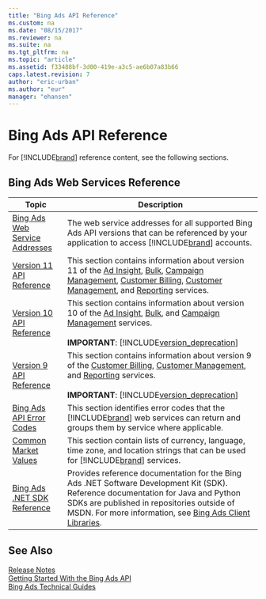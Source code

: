```yaml
---
title: "Bing Ads API Reference"
ms.custom: na
ms.date: "08/15/2017"
ms.reviewer: na
ms.suite: na
ms.tgt_pltfrm: na
ms.topic: "article"
ms.assetid: f33488bf-3d00-419e-a3c5-ae6b07a83b66
caps.latest.revision: 7
author: "eric-urban"
ms.author: "eur"
manager: "ehansen"
---
```

# Bing Ads API Reference
For [!INCLUDE[brand](../api-reference/includes/brand.md)] reference content, see the following sections.

## Bing Ads Web Services Reference

|Topic|Description|
|---------|---------------|
|[Bing Ads Web Service Addresses](../api-reference/bing-ads-web-service-addresses.md)|The web service addresses for all supported Bing Ads API versions that can be referenced by your application to access [!INCLUDE[brand](../api-reference/includes/brand.md)] accounts.|
|[Version 11 API Reference](../api-reference/version-11-api-reference.md)|This section contains information about version 11 of the [Ad Insight](https://msdn.microsoft.com/library/bing-ads-ad-insight-service-reference(v=msads.110).aspx), [Bulk](https://msdn.microsoft.com/library/bing-ads-bulk-service-reference(v=msads.110).aspx), [Campaign Management](https://msdn.microsoft.com/library/bing-ads-campaign-management-service-reference(v=msads.110).aspx), [Customer Billing](https://msdn.microsoft.com/library/bing-ads-customer-billing-service-reference(v=msads.110).aspx), [Customer Management](https://msdn.microsoft.com/library/bing-ads-customer-management-service-reference(v=msads.110).aspx), and [Reporting](https://msdn.microsoft.com/library/bing-ads-reporting-service-reference(v=msads.110).aspx) services.|
|[Version 10 API Reference](../api-reference/version-10-api-reference.md)|This section contains information about version 10 of the [Ad Insight](https://msdn.microsoft.com/library/bing-ads-ad-insight-service-reference(v=msads.100).aspx), [Bulk](https://msdn.microsoft.com/library/bing-ads-bulk-service-reference(v=msads.100).aspx), and [Campaign Management](https://msdn.microsoft.com/library/bing-ads-campaign-management-service-reference(v=msads.100).aspx) services.<br/><br/>**IMPORTANT**: [!INCLUDE[version_deprecation](../api-reference/includes/version_deprecation.md)]|
|[Version 9 API Reference](../api-reference/version-9-api-reference.md)|This section contains information about version 9 of the [Customer Billing](https://msdn.microsoft.com/library/bing-ads-customer-billing-service-reference(v=msads.90).aspx), [Customer Management](https://msdn.microsoft.com/library/bing-ads-customer-management-service-reference(v=msads.90).aspx), and [Reporting](https://msdn.microsoft.com/library/bing-ads-reporting-service-reference(v=msads.90).aspx) services.<br/><br/>**IMPORTANT**: [!INCLUDE[version_deprecation](../api-reference/includes/version_deprecation.md)]|
|[Bing Ads API Error Codes](../api-reference/bing-ads-api-error-codes.md)|This section identifies error codes that the [!INCLUDE[brand](../api-reference/includes/brand.md)] web services can return and groups them by service where applicable.|
|[Common Market Values](../api-reference/common-market-values.md)|This section contain lists of currency, language, time zone, and location strings that can be used for [!INCLUDE[brand](../api-reference/includes/brand.md)] services.|
|[Bing Ads .NET SDK Reference](../api-reference/bing-ads-.net-sdk-reference.md)|Provides reference documentation for the Bing Ads .NET Software Development Kit (SDK). Reference documentation for Java and Python SDKs are published in repositories outside of MSDN. For more information, see [Bing Ads Client Libraries](../Topic/Bing%20Ads%20Client%20Libraries.md).|

## See Also
[Release Notes](../Topic/Release%20Notes.md)  
[Getting Started With the Bing Ads API](../Topic/Getting%20Started%20With%20the%20Bing%20Ads%20API.md)  
[Bing Ads Technical Guides](../Topic/Bing%20Ads%20Technical%20Guides.md)  

